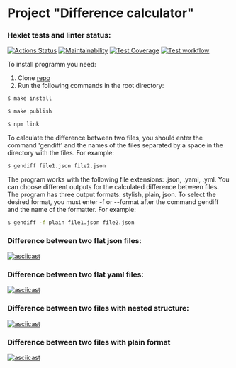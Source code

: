 # Project "Difference calculator"

### Hexlet tests and linter status:
[![Actions Status](https://github.com/DarkJunior59/frontend-project-lvl2/workflows/hexlet-check/badge.svg)](https://github.com/DarkJunior59/frontend-project-lvl2/actions)
[![Maintainability](https://api.codeclimate.com/v1/badges/9b9191578180a25ef4bb/maintainability)](https://codeclimate.com/github/DarkJunior59/frontend-project-lvl2/maintainability)
[![Test Coverage](https://api.codeclimate.com/v1/badges/9b9191578180a25ef4bb/test_coverage)](https://codeclimate.com/github/DarkJunior59/frontend-project-lvl2/test_coverage)
[![Test workflow](https://github.com/DarkJunior59/frontend-project-lvl2/workflows/test/badge.svg)](https://github.com/DarkJunior59/frontend-project-lvl2/actions)



To install programm you need:

1. Clone [repo](https://github.com/DarkJunior59/frontend-project-lvl2)
2. Run the following commands in the root directory:

 ```sh 
 $ make install
 ```

```sh
$ make publish
 ```

```sh
$ npm link
 ```

To calculate the difference between two files, you should enter the command 'gendiff' and the names of the files separated by a space in the directory with the files. For example: 
```sh
$ gendiff file1.json file2.json
 ```
The program works with the following file extensions: .json, .yaml, .yml. You can choose different outputs for the calculated difference between files. The program has three output formats: stylish, plain, json. To select the desired format, you must enter -f or --format after the command gendiff and the name of the formatter. For example: 
```sh
$ gendiff -f plain file1.json file2.json
 ```

### Difference between two flat json files:

[![asciicast](https://asciinema.org/a/Xfew5fSPxvtI1PjhbAmRu5M55.svg)](https://asciinema.org/a/Xfew5fSPxvtI1PjhbAmRu5M55)

### Difference between two flat yaml files:

[![asciicast](https://asciinema.org/a/ZjjzTHUNyuXnPtSw06zo9FhT5.svg)](https://asciinema.org/a/ZjjzTHUNyuXnPtSw06zo9FhT5)

### Difference between two files with nested structure:

[![asciicast](https://asciinema.org/a/CN24fALSvq9YVFyVOWSK5uX0v.svg)](https://asciinema.org/a/CN24fALSvq9YVFyVOWSK5uX0v)

### Difference between two files with plain format 

[![asciicast](https://asciinema.org/a/qV9RHotEfDfJnnN2QfoM1W3ZV.svg)](https://asciinema.org/a/qV9RHotEfDfJnnN2QfoM1W3ZV)
